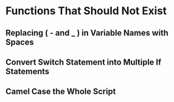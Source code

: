 # Functions That Should Not Exist

## Replacing ( - and _ ) in Variable Names with Spaces

## Convert Switch Statement into Multiple If Statements

## Camel Case the Whole Script
